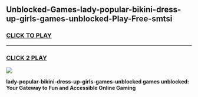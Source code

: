 
## Unblocked-Games-lady-popular-bikini-dress-up-girls-games-unblocked-Play-Free-smtsi
<h3>
<a href="https://premium76.site?title=lady-popular-bikini-dress-up-girls-games-unblocked&ref=09A">CLICK TO PLAY</a></h3>
<hr>

<h3>
<a href="https://premium76.site?title=lady-popular-bikini-dress-up-girls-games-unblocked&ref=09A">CLICK 2 PLAY</a>
  
</h3>

<a href="https://premium76.site?title=lady-popular-bikini-dress-up-girls-games-unblocked&ref=09A"><img src="https://clearcache.store/games.png"></a>


**lady-popular-bikini-dress-up-girls-games-unblocked games unblocked: Your Gateway to Fun and Accessible Online Gaming**
